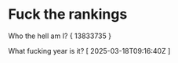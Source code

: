 # Fuck the rankings

Who the hell am I?
{ 13833735 }

What fucking year is it?
[ 2025-03-18T09:16:40Z ]
